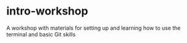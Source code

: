 # intro-workshop
A workshop with materials for setting up and learning how to use the terminal and basic Git skills
